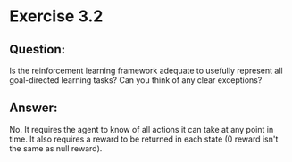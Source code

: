 # Exercise 3.2 
  
## Question:
Is the reinforcement learning framework adequate to usefully represent
all goal-directed learning tasks? Can you think of any clear exceptions?

## Answer:
No. It requires the agent to know of all actions it can take
at any point in time. It also requires a reward to be returned
in each state (0 reward isn't the same as null reward).